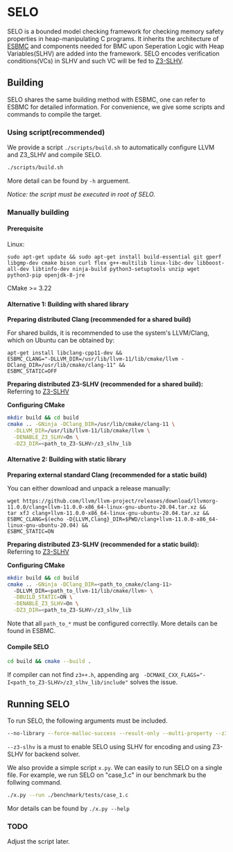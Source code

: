 # SELO

SELO is a bounded model checking framework for checking memory safety properties in heap-manipulating C programs.
It inherits the architecture of [ESBMC](https://github.com/esbmc/esbmc) and components needed for BMC upon  Seperation Logic with Heap Variables(SLHV) are added into the framework.
SELO encodes verification conditions(VCs) in SLHV and such VC will be fed to [Z3-SLHV](https://anonymous.4open.science/r/Z3-SLHV).

## Building

SELO shares the same building method with ESBMC, one can refer to ESBMC for detailed information. 
For convenience, we give some scripts and commands to compile the target.

### Using script(recommended)

We provide a script `./scripts/build.sh` to automatically configure LLVM and Z3_SLHV and compile SELO.
```sh
./scripts/build.sh
```
More detail can be found by `-h` arguement.

*Notice: the script must be executed in root of SELO.*

### Manually building

#### Prerequisite
Linux:
```
sudo apt-get update && sudo apt-get install build-essential git gperf libgmp-dev cmake bison curl flex g++-multilib linux-libc-dev libboost-all-dev libtinfo-dev ninja-build python3-setuptools unzip wget python3-pip openjdk-8-jre
```
CMake >= 3.22

#### Alternative 1: Building with shared library

**Preparing distributed Clang (recommended for a shared build)**

For shared builds, it is recommended to use the system's LLVM/Clang, which on Ubuntu can be obtained by:
```
apt-get install libclang-cpp11-dev &&
ESBMC_CLANG="-DLLVM_DIR=/usr/lib/llvm-11/lib/cmake/llvm -DClang_DIR=/usr/lib/cmake/clang-11" &&
ESBMC_STATIC=OFF
```

**Preparing distributed Z3-SLHV (recommended for a shared build):**
Referring to [Z3-SLHV](https://anonymous.4open.science/r/Z3-SLHV)

**Configuring CMake**
```sh
mkdir build && cd build
cmake .. -GNinja -DClang_DIR=/usr/lib/cmake/clang-11 \
  -DLLVM_DIR=/usr/lib/llvm-11/lib/cmake/llvm \
  -DENABLE_Z3_SLHV=On \
  -DZ3_DIR=<path_to_Z3-SLHV>/z3_slhv_lib
```

#### Alternative 2: Building with static library

**Preparing external standard Clang (recommended for a static build)**

You can either download and unpack a release manually:
```
wget https://github.com/llvm/llvm-project/releases/download/llvmorg-11.0.0/clang+llvm-11.0.0-x86_64-linux-gnu-ubuntu-20.04.tar.xz &&
tar xfJ clang+llvm-11.0.0-x86_64-linux-gnu-ubuntu-20.04.tar.xz &&
ESBMC_CLANG=$(echo -D{LLVM,Clang}_DIR=$PWD/clang+llvm-11.0.0-x86_64-linux-gnu-ubuntu-20.04) &&
ESBMC_STATIC=ON
```
**Preparing distributed Z3-SLHV (recommended for a static build):**
Referring to [Z3-SLHV](https://anonymous.4open.science/r/Z3-SLHV)

**Configuring CMake**
```sh
mkdir build && cd build
cmake .. -GNinja -DClang_DIR=<path_to_cmake/clang-11>
  -DLLVM_DIR=<path_to_llvm-11/lib/cmake/llvm> \
  -DBUILD_STATIC=ON \
  -DENABLE_Z3_SLHV=On \
  -DZ3_DIR=<path_to_Z3-SLHV>/z3_slhv_lib
```
Note that all `path_to_*` must be configured correctlly. More details can be found in ESBMC.

#### Compile SELO

```sh
cd build && cmake --build .
```
If compiler can not find `z3++.h`, appending arg `
 -DCMAKE_CXX_FLAGS="-I<path_to_Z3-SLHV>/z3_slhv_lib/include"` solves the issue.

## Running SELO

To run SELO, the following arguments must be included.
```sh
--no-library --force-malloc-success --result-only --multi-property --z3-slhv
```
`--z3-slhv` is a must to enable SELO using SLHV for encoding and using Z3-SLHV for backend solver.

We also provide a simple script `x.py`. We can easily to run SELO on a single file. For example, we run SELO on "case_1.c" in our benchmark bu the follwing command.
```sh
./x.py --run ./benchmark/tests/case_1.c
```
Mor details can be found by `./x.py --help`

### TODO
Adjust the script later.
